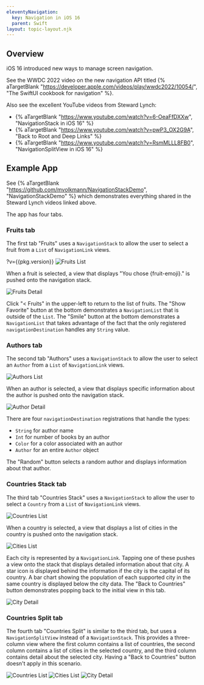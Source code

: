 ```yaml
---
eleventyNavigation:
  key: Navigation in iOS 16
  parent: Swift
layout: topic-layout.njk
---
```


## Overview

iOS 16 introduced new ways to manage screen navigation.

See the WWDC 2022 video on the new navigation API titled
{% aTargetBlank
"https://developer.apple.com/videos/play/wwdc2022/10054/",
"The SwiftUI cookbook for navigation" %}.

Also see the excellent YouTube videos from Steward Lynch:

- {% aTargetBlank "https://www.youtube.com/watch?v=6-OeaFfDXXw", "NavigationStack in iOS 16" %}
- {% aTargetBlank "https://www.youtube.com/watch?v=pwP3_OX2G9A", "Back to Root and Deep Links" %}
- {% aTargetBlank "https://www.youtube.com/watch?v=RsmMLLL8FB0", "NavigationSplitView in iOS 16" %}

## Example App

See {% aTargetBlank "https://github.com/mvolkmann/NavigationStackDemo",
"NavigationStackDemo" %} which demonstrates everything
shared in the Steward Lynch videos linked above.

The app has four tabs.

### Fruits tab

The first tab "Fruits" uses a `NavigationStack` to allow the user
to select a fruit from a `List` of `NavigationLink` views.

?v={{pkg.version}}
<img alt="Fruits List" href="/blog/assets/swiftui-navigation-01-fruits.png?v={{pkg.version}}" />

When a fruit is selected, a view that displays "You chose {fruit-emoji}."
is pushed onto the navigation stack.

<img alt="Fruits Detail" href="/blog/assets/swiftui-navigation-02-fruit.png?v={{pkg.version}}" />

Click "< Fruits" in the upper-left to return to the list of fruits.
The "Show Favorite" button at the bottom demonstrates a `NavigationList`
that is outside of the `List`.
The "Smile" button at the bottom demonstrates a `NavigationList`
that takes advantage of the fact that the only registered
`navigationDestination` handles any `String` value.

### Authors tab

The second tab "Authors" uses a `NavigationStack` to allow the user
to select an `Author` from a `List` of `NavigationLink` views.

<img alt="Authors List" href="/blog/assets/swiftui-navigation-03-authors.png?v={{pkg.version}}" />

When an author is selected, a view that displays specific information
about the author is pushed onto the navigation stack.

<img alt="Author Detail" href="/blog/assets/swiftui-navigation-04-author.png?v={{pkg.version}}" />

There are four `navigationDestination` registrations that handle the types:

- `String` for author name
- `Int` for number of books by an author
- `Color` for a color associated with an author
- `Author` for an entire `Author` object

The "Random" button selects a random author
and displays information about that author.

### Countries Stack tab

The third tab "Countries Stack" uses a `NavigationStack` to allow the user
to select a `Country` from a `List` of `NavigationLink` views.

<img alt="Countries List" href="/blog/assets/swiftui-navigation-05-stack.png?v={{pkg.version}}" />

When a country is selected, a view that displays a list of
cities in the country is pushed onto the navigation stack.

<img alt="Cities List" href="/blog/assets/swiftui-navigation-06-stack.png?v={{pkg.version}}" />

Each city is represented by a `NavigationLink`. Tapping one of these pushes
a view onto the stack that displays detailed information about that city.
A star icon is displayed behind the information
if the city is the capital of its country.
A bar chart showing the population of each supported city in the same country
is displayed below the city data.
The "Back to Countries" button demonstrates popping back to
the initial view in this tab.

<img alt="City Detail" href="/blog/assets/swiftui-navigation-07-stack.png?v={{pkg.version}}" />

### Countries Split tab

The fourth tab "Countries Split" is similar to the third tab,
but uses a `NavigationSplitView` instead of a `NavigationStack`.
This provides a three-column view where
the first column contains a list of countries,
the second column contains a list of cities in the selected country,
and the third column contains detail about the selected city.
Having a "Back to Countries" button doesn't apply in this scenario.

<img alt="Countries List" href="/blog/assets/swiftui-navigation-08-split.png?v={{pkg.version}}" />

<img alt="Cities List" href="/blog/assets/swiftui-navigation-09-split.png?v={{pkg.version}}" />

<img alt="City Detail" href="/blog/assets/swiftui-navigation-10-split.png?v={{pkg.version}}" />
